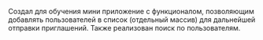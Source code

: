 Создал для обучения мини приложение с функционалом, позволяющим добавлять пользователей в список (отдельный массив) для дальнейшей отправки приглашений. Также реализован поиск по пользователям.
